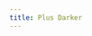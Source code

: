 ```yaml
---
title: Plus Darker
---
```


<DarumaPlayer src='https://raw.githubusercontent.com/verygoodgraphics/resource/main/feature/blend_mode__daruma/blend_mode__plus_darker.daruma' />
